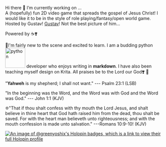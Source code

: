 Hi there 👋
I’m currently working on ...  
A (hopefully) fun 2D video game that spreads the gospel of Jesus Christ! I would like it to be in the style of role playing/fantasy/open world game. Hosted by Gustav!
[Gustav](https://github.com/GreenYoshiX/GreenYoshiX/assets/148284948/58218b51-5e7f-47ce-9670-71dde215bf19)!   Not the best picture of him...

Powered by ☕❣️

🌱I'm fairly new to the scene and excited to learn. I am a budding python <img width="64" height="64" src="https://img.icons8.com/nolan/64/python.png" alt="python"/> developer who enjoys writing in **markdown**. I have also been teaching myself design on Krita.
All praises be to the Lord our God❣️ 🙏

"**Yahweh** is my shepherd; I shall not want." --- Psalm 23:1 (LSB)

"In the beginning was the Word, and the Word was with God and the Word was God." --- John 1:1 (KJV)

✡️"That if thou shalt confess with thy mouth the Lord Jesus, and shalt believe in thine heart that God hath raised him from the dead, thou shalt be saved. For with the heart man believeth unto righteousness; and with the mouth confession is made unto salvation." ---Romans 10:9-10! (KJV)

[![An image of @greenyoshix's Holopin badges, which is a link to view their full Holopin profile](https://holopin.me/greenyoshix)](https://holopin.io/@greenyoshix)
